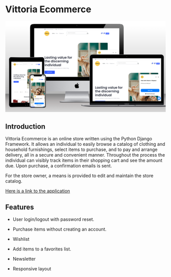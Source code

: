 # Vittoria Ecommerce
![alt text](docs/pp5_readme-splash.png "Vittoria App mockup")

## Introduction

Vittoria Ecommerce is an online store written using the Python Django Framework. It allows an individual to easily browse a catalog of clothing and household furnishings, select items to purchase, and to pay and arrange delivery, all in a secure and convenient manner. Throughout the process the individual can visibly track items in their shopping cart and see the amount due. Upon purchase, a confirmation emails is sent.

For the store owner, a means is provided to edit and maintain the store catalog.

[Here is a link to the application](https://ab-ecommerce.herokuapp.com/)

## Features

- User login/logout with password reset.

- Purchase items without creating an account.

- Wishlist

- Add items to a favorites list.

- Newsletter

- Responsive layout

